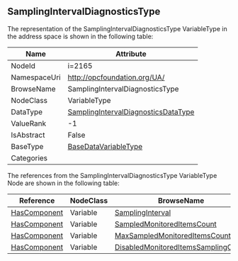 <!-- objecttype -->
## SamplingIntervalDiagnosticsType
  
<!-- end of text -->
The representation of the SamplingIntervalDiagnosticsType VariableType in the address space is shown in the following table:  

|Name|Attribute|
|---|---|
|NodeId|i=2165|
|NamespaceUri|http://opcfoundation.org/UA/|
|BrowseName|SamplingIntervalDiagnosticsType|
|NodeClass|VariableType|
|DataType|[SamplingIntervalDiagnosticsDataType](../../DataTypes/SamplingIntervalDiagnosticsDataType/readme.md)|
|ValueRank|-1|
|IsAbstract|False|
|BaseType|[BaseDataVariableType](../../VariableTypes/BaseDataVariableType/readme.md)|
|Categories||

The references from the SamplingIntervalDiagnosticsType VariableType Node are shown in the following table:  

|Reference|NodeClass|BrowseName|DataType|TypeDefinition|ModellingRule|
|---|---|---|---|---|---|
|[HasComponent](../../ReferenceTypes/HasComponent/readme.md)|Variable|[SamplingInterval](#SamplingInterval)|[Duration](../../DataTypes/Duration/readme.md)|[BaseDataVariableType](../../VariableTypes/BaseDataVariableType/readme.md)|[Mandatory](../../Objects/Mandatory/readme.md)|
|[HasComponent](../../ReferenceTypes/HasComponent/readme.md)|Variable|[SampledMonitoredItemsCount](#SampledMonitoredItemsCount)|[UInt32](../../DataTypes/UInt32/readme.md)|[BaseDataVariableType](../../VariableTypes/BaseDataVariableType/readme.md)|[Mandatory](../../Objects/Mandatory/readme.md)|
|[HasComponent](../../ReferenceTypes/HasComponent/readme.md)|Variable|[MaxSampledMonitoredItemsCount](#MaxSampledMonitoredItemsCount)|[UInt32](../../DataTypes/UInt32/readme.md)|[BaseDataVariableType](../../VariableTypes/BaseDataVariableType/readme.md)|[Mandatory](../../Objects/Mandatory/readme.md)|
|[HasComponent](../../ReferenceTypes/HasComponent/readme.md)|Variable|[DisabledMonitoredItemsSamplingCount](#DisabledMonitoredItemsSamplingCount)|[UInt32](../../DataTypes/UInt32/readme.md)|[BaseDataVariableType](../../VariableTypes/BaseDataVariableType/readme.md)|[Mandatory](../../Objects/Mandatory/readme.md)|


